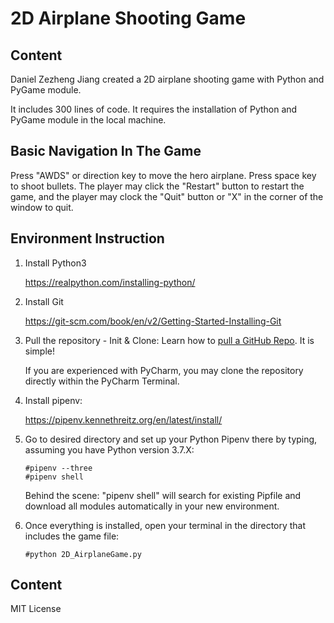 # 2D Airplane Shooting Game

## Content

Daniel Zezheng Jiang created a 2D airplane shooting game with Python and PyGame module.

It includes 300 lines of code. It requires the installation of Python and PyGame module in the local machine.

## Basic Navigation In The Game 

Press "AWDS" or direction key to move the hero airplane. Press space key to shoot bullets. The player may click the "Restart" button to restart the game, and the player may clock the "Quit" button or "X" in the corner of the window to quit.


## Environment Instruction
1. Install Python3

    https://realpython.com/installing-python/

2. Install Git 

    https://git-scm.com/book/en/v2/Getting-Started-Installing-Git

3. Pull the repository - Init & Clone:
Learn how to [pull a GitHub Repo](https://git-scm.com/book/en/v2/Git-Basics-Getting-a-Git-Repository). It is simple!

    If you are experienced with PyCharm, you may clone the repository directly within the PyCharm Terminal.

4. Install pipenv:
  
    https://pipenv.kennethreitz.org/en/latest/install/
  
5. Go to desired directory and set up your Python Pipenv there by typing, assuming you have Python version 3.7.X:

    ```
    #pipenv --three
    #pipenv shell
    ```
  
    Behind the scene: "pipenv shell" will search for existing Pipfile and download all modules automatically in your new environment.

5. Once everything is installed, open your terminal in the directory that includes the game file:
  
    ```
    #python 2D_AirplaneGame.py
    ```
## Content

MIT License